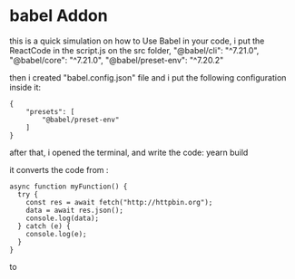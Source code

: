 # babel Addon
this is a quick simulation on how to Use Babel in your code, 
i put the ReactCode in the script.js on the src folder, 
    "@babel/cli": "^7.21.0",
    "@babel/core": "^7.21.0",
    "@babel/preset-env": "^7.20.2"

then i created "babel.config.json" file and i put the following configuration inside it:
```
{
    "presets": [
        "@babel/preset-env"
    ]
}
```


after that, i opened the terminal, and write the code:
yearn build

it converts the code from :
```
async function myFunction() {
  try {
    const res = await fetch("http://httpbin.org");
    data = await res.json();
    console.log(data);
  } catch (e) {
    console.log(e);
  }
}
```

to 

